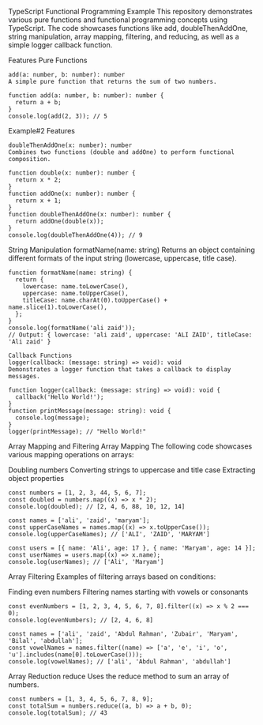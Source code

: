 TypeScript Functional Programming Example
This repository demonstrates various pure functions and functional programming concepts using TypeScript. The code showcases functions like add, doubleThenAddOne, string manipulation, array mapping, filtering, and reducing, as well as a simple logger callback function.

Features
Pure Functions
```
add(a: number, b: number): number
A simple pure function that returns the sum of two numbers.

function add(a: number, b: number): number {
  return a + b;
}
console.log(add(2, 3)); // 5
```
Example#2 Features
```
doubleThenAddOne(x: number): number
Combines two functions (double and addOne) to perform functional composition.

function double(x: number): number {
  return x * 2;
}
function addOne(x: number): number {
  return x + 1;
}
function doubleThenAddOne(x: number): number {
  return addOne(double(x));
}
console.log(doubleThenAddOne(4)); // 9
```
String Manipulation
formatName(name: string)
Returns an object containing different formats of the input string (lowercase, uppercase, title case).
```
function formatName(name: string) {
  return {
    lowercase: name.toLowerCase(),
    uppercase: name.toUpperCase(),
    titleCase: name.charAt(0).toUpperCase() + name.slice(1).toLowerCase(),
  };
}
console.log(formatName('ali zaid'));
// Output: { lowercase: 'ali zaid', uppercase: 'ALI ZAID', titleCase: 'Ali zaid' }

Callback Functions
logger(callback: (message: string) => void): void
Demonstrates a logger function that takes a callback to display messages.

function logger(callback: (message: string) => void): void {
  callback('Hello World!');
}
function printMessage(message: string): void {
  console.log(message);
}
logger(printMessage); // "Hello World!"
```

Array Mapping and Filtering
Array Mapping
The following code showcases various mapping operations on arrays:

Doubling numbers
Converting strings to uppercase and title case
Extracting object properties
```
const numbers = [1, 2, 3, 44, 5, 6, 7];
const doubled = numbers.map((x) => x * 2);
console.log(doubled); // [2, 4, 6, 88, 10, 12, 14]

const names = ['ali', 'zaid', 'maryam'];
const upperCaseNames = names.map((x) => x.toUpperCase());
console.log(upperCaseNames); // ['ALI', 'ZAID', 'MARYAM']

const users = [{ name: 'Ali', age: 17 }, { name: 'Maryam', age: 14 }];
const userNames = users.map((x) => x.name);
console.log(userNames); // ['Ali', 'Maryam']
```
Array Filtering
Examples of filtering arrays based on conditions:

Finding even numbers
Filtering names starting with vowels or consonants
```
const evenNumbers = [1, 2, 3, 4, 5, 6, 7, 8].filter((x) => x % 2 === 0);
console.log(evenNumbers); // [2, 4, 6, 8]

const names = ['ali', 'zaid', 'Abdul Rahman', 'Zubair', 'Maryam', 'Bilal', 'abdullah'];
const vowelNames = names.filter((name) => ['a', 'e', 'i', 'o', 'u'].includes(name[0].toLowerCase()));
console.log(vowelNames); // ['ali', 'Abdul Rahman', 'abdullah']
```
Array Reduction
reduce
Uses the reduce method to sum an array of numbers.
```
const numbers = [1, 3, 4, 5, 6, 7, 8, 9];
const totalSum = numbers.reduce((a, b) => a + b, 0);
console.log(totalSum); // 43
```
